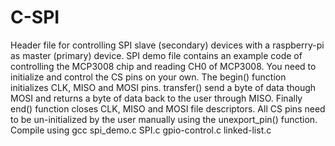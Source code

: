 # C-SPI
Header file for controlling SPI slave (secondary) devices with a raspberry-pi as master (primary) device.
SPI demo file contains an example code of controlling the MCP3008 chip and reading CH0 of MCP3008.
You need to initialize and control the CS pins on your own.
The begin() function initializes CLK, MISO and MOSI pins.
transfer() send a byte of data though MOSI and returns a byte of data back to the user through MISO.
Finally end() function closes CLK, MISO and MOSI file descriptors. All CS pins need to be un-initialized by the user manually using the unexport_pin() function.
Compile using gcc spi_demo.c SPI.c gpio-control.c linked-list.c
